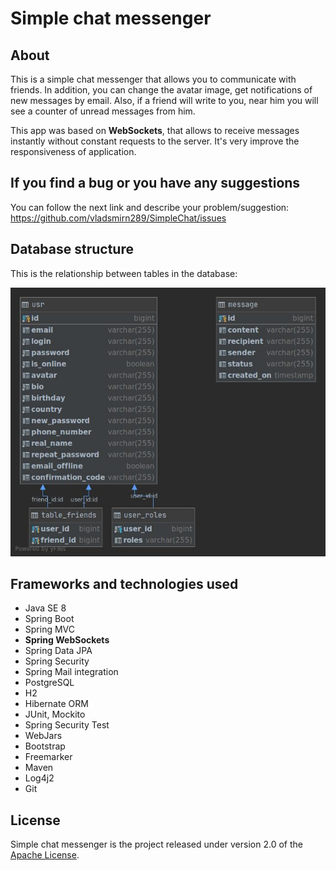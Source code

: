 # Simple chat messenger

## About
This is a simple chat messenger that allows you to communicate with friends.
In addition, you can change the avatar image, get notifications of new messages by email.
Also, if a friend will write to you, near him you will see a counter of unread messages from him.

This app was based on **WebSockets**, that allows to receive messages instantly without
constant requests to the server. It's very improve the responsiveness of application.

## If you find a bug or you have any suggestions
You can follow the next link and describe your problem/suggestion: https://github.com/vladsmirn289/SimpleChat/issues

## Database structure
This is the relationship between tables in the database:

![img](https://raw.githubusercontent.com/vladsmirn289/Images/master/simple_chat/public.jpg)

## Frameworks and technologies used
*   Java SE 8
*   Spring Boot
*   Spring MVC
*   **Spring WebSockets**
*   Spring Data JPA
*   Spring Security
*   Spring Mail integration
*   PostgreSQL
*   H2
*   Hibernate ORM
*   JUnit, Mockito
*   Spring Security Test
*   WebJars
*   Bootstrap
*   Freemarker
*   Maven
*   Log4j2
*   Git

## License
Simple chat messenger is the project released under version 2.0 of the [Apache License](https://www.apache.org/licenses/LICENSE-2.0).